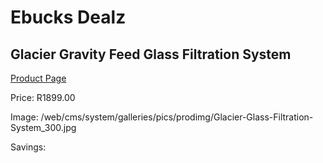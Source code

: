 
# Ebucks Dealz
## Glacier Gravity Feed Glass Filtration System
[Product Page](https://www.ebucks.com/web/shop/productSelected.do?prodId=183263751&catId=704988430)

Price: R1899.00

Image: /web/cms/system/galleries/pics/prodimg/Glacier-Glass-Filtration-System_300.jpg

Savings: 


	